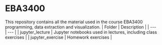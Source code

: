 # EBA3400
This repository contains all the material used in the course EBA3400 programming, data extraction and visualization.
| Folder | Description |
| --- | --- |
| jupyter_lecture | Jupyter notebooks used in lectures, including class exercises |
| jupyter_exercise | Homework exercises |
